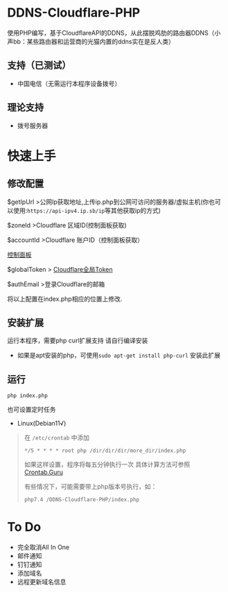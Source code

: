 # DDNS-Cloudflare-PHP

使用PHP编写，基于CloudflareAPI的DDNS，从此摆脱鸡肋的路由器DDNS（小声bb：某些路由器和运营商的光猫内置的ddns实在是反人类）

## 支持（已测试）
 - 中国电信（无需运行本程序设备拨号）

## 理论支持
 - 拨号服务器

# 快速上手

## 修改配置
$getIpUrl >公网Ip获取地址,上传ip.php到公网可访问的服务器/虚拟主机(你也可以使用:`https://api-ipv4.ip.sb/ip`等其他获取ip的方式)

$zoneId >Cloudflare 区域ID(控制面板获取)

$accountId >Cloudflare 账户ID（控制面板获取）

[控制面板](https://dash.cloudflare.com/)


$globalToken > [Cloudflare全局Token](https://dash.cloudflare.com/profile/api-tokens)

$authEmail >登录Cloudflare的邮箱

将以上配置在index.php相应的位置上修改.

## 安装扩展
运行本程序，需要php curl扩展支持
请自行编译安装
 - 如果是apt安装的php，可使用`sudo apt-get install php-curl` 安装此扩展

## 运行

`php index.php`

也可设置定时任务

 - Linux(Debian11√)

>在 `/etc/crontab` 中添加
>
>`*/5 * * * * root php /dir/dir/dir/more_dir/index.php`
>
>如果这样设置，程序将每五分钟执行一次
>具体计算方法可参照[Crontab.Guru](https://crontab.guru/)
>
>有些情况下，可能需要带上php版本号执行，如：
>
>`php7.4 /DDNS-Cloudflare-PHP/index.php`

# To Do
 - 完全取消All In One
 - 邮件通知
 - 钉钉通知
 - 添加域名
 - 远程更新域名信息





